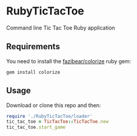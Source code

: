 # RubyTicTacToe
Command line Tic Tac Toe Ruby application
## Requirements
You need to install the [fazibear/colorize](https://github.com/fazibear/colorize) ruby gem:
```
gem install colorize
```
## Usage
Download or clone this repo and then:
```ruby
require './RubyTicTacToe/loader'
tic_tac_toe = TicTacToe::TicTacToe.new
tic_tac_toe.start_game
```
